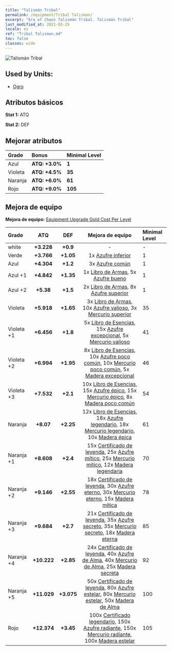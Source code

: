 ```yaml
---
title: "Talismán Tribal"
permalink: /equipment/Tribal Talisman/
excerpt: "Era of Chaos Talismán Tribal. Talismán Tribal"
last_modified_at: 2021-03-25
locale: es
ref: "Tribal Talisman.md"
toc: false
classes: wide
---
```


  ![Talismán Tribal](/images/e/e_4043.png)

## Used by Units:

* [Ogro](/es/units/Ogre/) 


## Atributos básicos
 **Stat 1:** ATQ

 **Stat 2:** DEF

## Mejorar atributos

  |     Grade    |   Bonus | Minimal Level | 
  |:-------------|:--------|:--------------| 
  | Azul | **ATQ: +3.0%** | **1** | 
  | Violeta | **ATQ: +4.5%** | **35** | 
  | Naranja | **ATQ: +6.0%** | **61** | 
  | Rojo | **ATQ: +9.0%** | **105** | 


## Mejora de equipo
 **Mejora de equipo:** [Equipment Upgrade Gold Cost Per Level](/equipment/EquipmentUpgradeCostPerLevel/) 

  |          Grade      | ATQ | DEF | Mejora de equipo | Minimal Level |
  |:--------------------|:---------:|:---------:|:----------------:|:--------------|
  | white | **+3.228** | **+0.9** | - | - |
  | Verde | **+3.766** | **+1.05** | 1x [Azufre inferior](/es/Items/mat_3/) | 1 |
  | Azul | **+4.304** | **+1.2** | 3x [Azufre común](/es/Items/mat_9/) | 1 |
  | Azul +1 | **+4.842** | **+1.35** | 1x [Libro de Armas](/es/Items/mat_18/), 5x [Azufre bueno](/es/Items/mat_15/) | 1 |
  | Azul +2 | **+5.38** | **+1.5** | 2x [Libro de Armas](/es/Items/mat_25/), 8x [Azufre superior](/es/Items/mat_22/) | 1 |
  | Violeta | **+5.918** | **+1.65** | 3x [Libro de Armas](/es/Items/mat_32/), 10x [Azufre valioso](/es/Items/mat_29/), 3x [Mercurio superior](/es/Items/mat_21/) | 35 |
  | Violeta +1 | **+6.456** | **+1.8** | 5x [Libro de Esencias](/es/Items/mat_39/), 15x [Azufre excepcional](/es/Items/mat_36/), 5x [Mercurio valioso](/es/Items/mat_28/) | 41 |
  | Violeta +2 | **+6.994** | **+1.95** | 8x [Libro de Esencias](/es/Items/mat_46/), 10x [Azufre poco común](/es/Items/mat_43/), 10x [Mercurio poco común](/es/Items/mat_42/), 5x [Madera excepcional](/es/Items/mat_34/) | 46 |
  | Violeta +3 | **+7.532** | **+2.1** | 10x [Libro de Esencias](/es/Items/mat_53/), 15x [Azufre épico](/es/Items/mat_50/), 15x [Mercurio épico](/es/Items/mat_49/), 8x [Madera poco común](/es/Items/mat_41/) | 54 |
  | Naranja | **+8.07** | **+2.25** | 12x [Libro de Esencias](/es/Items/mat_60/), 18x [Azufre legendario](/es/Items/mat_57/), 18x [Mercurio legendario](/es/Items/mat_56/), 10x [Madera épica](/es/Items/mat_48/) | 61 |
  | Naranja +1 | **+8.608** | **+2.4** | 15x [Certificado de leyenda](/es/Items/mat_67/), 25x [Azufre mítico](/es/Items/mat_64/), 25x [Mercurio mítico](/es/Items/mat_63/), 12x [Madera legendaria](/es/Items/mat_55/) | 70 |
  | Naranja +2 | **+9.146** | **+2.55** | 18x [Certificado de leyenda](/es/Items/mat_74/), 30x [Azufre eterno](/es/Items/mat_71/), 30x [Mercurio eterno](/es/Items/mat_70/), 15x [Madera mítica](/es/Items/mat_62/) | 78 |
  | Naranja +3 | **+9.684** | **+2.7** | 21x [Certificado de leyenda](/es/Items/mat_81/), 35x [Azufre secreto](/es/Items/mat_78/), 35x [Mercurio secreto](/es/Items/mat_77/), 18x [Madera eterna](/es/Items/mat_69/) | 85 |
  | Naranja +4 | **+10.222** | **+2.85** | 24x [Certificado de leyenda](/es/Items/mat_88/), 40x [Azufre de Alma](/es/Items/mat_85/), 40x [Mercurio de Alma](/es/Items/mat_84/), 25x [Madera secreta](/es/Items/mat_76/) | 92 |
  | Naranja +5 | **+11.029** | **+3.075** | 50x [Certificado de leyenda](/es/Items/mat_95/), 80x [Azufre estelar](/es/Items/mat_92/), 80x [Mercurio estelar](/es/Items/mat_91/), 50x [Madera de Alma](/es/Items/mat_83/) | 100 |
  | Rojo | **+12.374** | **+3.45** | 100x [Certificado legendario](/es/Items/mat_102/), 150x [Azufre radiante](/es/Items/mat_99/), 150x [Mercurio radiante](/es/Items/mat_98/), 100x [Madera estelar](/es/Items/mat_90/) | 105 |

